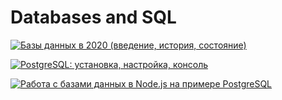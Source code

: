 # Databases and SQL

[![Базы данных в 2020 (введение, история, состояние)](https://img.youtube.com/vi/8RjT2VYBWNQ/0.jpg)](https://youtu.be/8RjT2VYBWNQ)

[![PostgreSQL: установка, настройка, консоль](https://img.youtube.com/vi/Fm6yLb8qCh4/0.jpg)](https://youtu.be/Fm6yLb8qCh4)

[![Работа с базами данных в Node.js на примере PostgreSQL](https://img.youtube.com/vi/2tDvHQCBt3w/0.jpg)](https://youtu.be/2tDvHQCBt3w)
